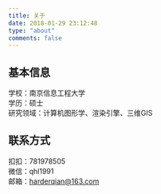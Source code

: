 ```yaml
---
title: 关于
date: 2018-01-29 23:12:48
type: "about"
comments: false
---
```


## 基本信息
学校：南京信息工程大学  
学历：硕士  
研究领域：计算机图形学、渲染引擎、三维GIS


## 联系方式
扣扣：781978505  
微信：qhl1991  
邮箱：harderqian@163.com
